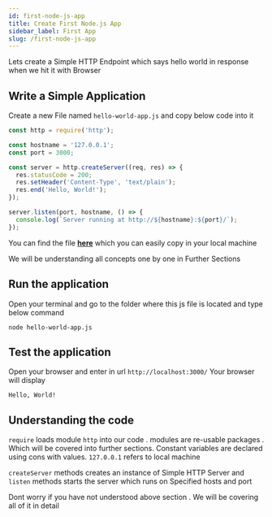 ```yaml
---
id: first-node-js-app
title: Create First Node.js App 
sidebar_label: First App
slug: /first-node-js-app
---
```


Lets create a Simple HTTP Endpoint which says hello world in response when we hit it with Browser 

## Write a Simple Application
Create a new File named ```hello-world-app.js``` and copy below code into it 

```js
const http = require('http');

const hostname = '127.0.0.1';
const port = 3000;

const server = http.createServer((req, res) => {
  res.statusCode = 200;
  res.setHeader('Content-Type', 'text/plain');
  res.end('Hello, World!');
});

server.listen(port, hostname, () => {
  console.log(`Server running at http://${hostname}:${port}/`);
});

```

You can find the file **[here](/code-snippets/Fundamentals/hello-world-app.js)** which you can easily copy in your local machine 

We will be understanding all concepts one by one in Further Sections 
## Run the application 
Open your terminal and go to the folder where this js file is located and type below command 

```shell
node hello-world-app.js
```

## Test the application 
Open your browser and enter in url `http://localhost:3000/`
Your browser will display 
```shell
Hello, World!
```

## Understanding the code 
`require` loads module `http` into our code . modules are re-usable packages . Which will be covered into further sections.
Constant variables are declared using cons with values. `127.0.0.1` refers to local machine 

`createServer` methods creates an instance of Simple HTTP Server and `listen` methods starts the server
which runs on Specified hosts and port 

Dont worry if you have not understood above section . We will be covering all of it in detail 
